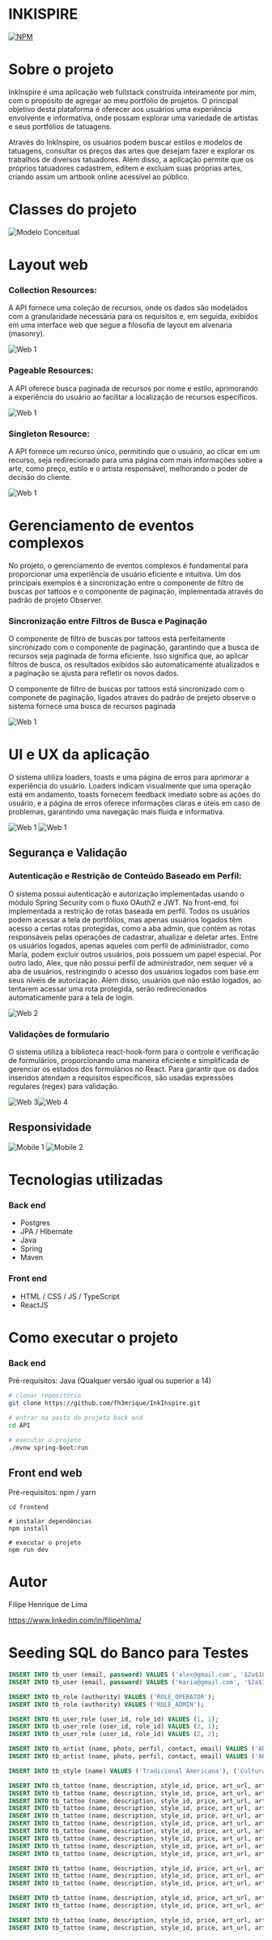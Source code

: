 # INKISPIRE
[![NPM](https://img.shields.io/npm/l/react)](https://github.com/fh3mrique/InkInspire/blob/main/LICENSE) 

# Sobre o projeto


InkInspire é uma aplicação web fullstack construída inteiramente por mim, com o propósito de agregar ao meu portfólio de projetos. O principal objetivo desta plataforma é oferecer aos usuários uma experiência envolvente e informativa, onde possam explorar uma variedade de artistas e seus portfólios de tatuagens.

Através do InkInspire, os usuários podem buscar estilos e modelos de tatuagens, consultar os preços das artes que desejam fazer e explorar os trabalhos de diversos tatuadores. Além disso, a aplicação permite que os próprios tatuadores cadastrem, editem e excluam suas próprias artes, criando assim um artbook online acessível ao público.

# Classes do projeto
![Modelo Conceitual](https://github.com/fh3mrique/assets/blob/main/Diagrama%20sem%20nome.drawio%20(1).png)

# Layout web
### Collection Resources: 
A API fornece uma coleção de recursos, onde os dados são modelados com a granularidade necessária para os requisitos e, em seguida, exibidos em uma interface web que segue a filosofia de layout em alvenaria (masonry).

![Web 1](https://github.com/fh3mrique/assets/blob/main/portgif.gif)


### Pageable Resources: 
A API oferece busca paginada de recursos por nome e estilo, aprimorando a experiência do usuário ao facilitar a localização de recursos específicos.

![Web 1](https://github.com/fh3mrique/assets/blob/main/searchFind.gif)


### Singleton Resource:
A API fornece um recurso único, permitindo que o usuário, ao clicar em um recurso, seja redirecionado para uma página com mais informações sobre a arte, como preço, estilo e o artista responsável, melhorando o poder de decisão do cliente.

![Web 1](https://github.com/fh3mrique/assets/blob/main/print3.png)


# Gerenciamento de eventos complexos
No projeto, o gerenciamento de eventos complexos é fundamental para proporcionar uma experiência de usuário eficiente e intuitiva. Um dos principais exemplos é a sincronização entre o componente de filtro de buscas por tattoos e o componente de paginação, implementada através do padrão de projeto Observer.

### Sincronização entre Filtros de Busca e Paginação
O componente de filtro de buscas por tattoos está perfeitamente sincronizado com o componente de paginação, garantindo que a busca de recursos seja paginada de forma eficiente. Isso significa que, ao aplicar filtros de busca, os resultados exibidos são automaticamente atualizados e a paginação se ajusta para refletir os novos dados.


O componente de filtro de buscas por tattoos está sincronizado com o componete de paginação, ligados atraves do padrão de prejeto observe o sistema fornece uma busca de recursos paginada 

![Web 1](https://github.com/fh3mrique/assets/blob/main/paginationEvent.gif)

# UI e UX da aplicação
O sistema utiliza loaders, toasts e uma página de erros para aprimorar a experiência do usuário. Loaders indicam visualmente que uma operação está em andamento, toasts fornecem feedback imediato sobre as ações do usuário, e a página de erros oferece informações claras e úteis em caso de problemas, garantindo uma navegação mais fluida e informativa.

![Web 1](https://github.com/fh3mrique/assets/blob/main/loaders.gif)
![Web 1](https://github.com/fh3mrique/assets/blob/main/Toasty.gif)


## Segurança e Validação
### Autenticação e Restrição de Conteúdo Baseado em Perfil: 
O sistema possui autenticação e autorização implementadas usando o módulo Spring Security com o fluxo OAuth2 e JWT. No front-end, foi implementada a restrição de rotas baseada em perfil. Todos os usuários podem acessar a tela de portfólios, mas apenas usuários logados têm acesso a certas rotas protegidas, como a aba admin, que contém as rotas responsáveis pelas operações de cadastrar, atualizar e deletar artes. Entre os usuários logados, apenas aqueles com perfil de administrador, como Maria, podem excluir outros usuários, pois possuem um papel especial. Por outro lado, Alex, que não possui perfil de administrador, nem sequer vê a aba de usuários, restringindo o acesso dos usuários logados com base em seus níveis de autorização. Além disso, usuários que não estão logados, ao tentarem acessar uma rota protegida, serão redirecionados automaticamente para a tela de login.

![Web 2](https://github.com/fh3mrique/assets/blob/main/chrome-capture-2024-5-23%20(1).gif)

### Validações de formulario
O sistema utiliza a biblioteca react-hook-form para o controle e verificação de formulários, proporcionando uma maneira eficiente e simplificada de gerenciar os estados dos formulários no React. Para garantir que os dados inseridos atendam a requisitos específicos, são usadas expressões regulares (regex) para validação. 

![Web 3](https://github.com/fh3mrique/assets/blob/main/Screenshot-20240518043457.png)![Web 4](https://github.com/fh3mrique/assets/blob/main/chrome-capture-2024-5-18.png) 

## Responsividade
![Mobile 1](https://github.com/fh3mrique/assets/blob/main/Capturar.PNG) ![Mobile 2](https://github.com/fh3mrique/assets/blob/main/Capturarhome1.PNG)


# Tecnologias utilizadas
### Back end
- Postgres
- JPA / Hibernate
- Java
- Spring
- Maven
### Front end
- HTML / CSS / JS / TypeScript
- ReactJS
  
# Como executar o projeto

### Back end
Pré-requisitos: Java (Qualquer versão igual ou superior a 14)

```bash
# clonar repositório
git clone https://github.com/fh3mrique/InkInspire.git

# entrar na pasta do projeto back end
cd API

# executar o projeto
./mvnw spring-boot:run
```

## Front end web
Pré-requisitos: npm / yarn

```# entrar na pasta do projeto front end web
cd frontend

# instalar dependências
npm install

# executar o projeto
npm run dev
```

# Autor

Filipe Henrique de Lima

https://www.linkedin.com/in/filipehlima/

# Seeding SQL do Banco para Testes

```sql
INSERT INTO tb_user (email, password) VALUES ('alex@gmail.com', '$2a$10$eACCYoNOHEqXve8aIWT8Nu3PkMXWBaOxJ9aORUYzfMQCbVBIhZ8tG');
INSERT INTO tb_user (email, password) VALUES ('maria@gmail.com', '$2a$10$eACCYoNOHEqXve8aIWT8Nu3PkMXWBaOxJ9aORUYzfMQCbVBIhZ8tG');

INSERT INTO tb_role (authority) VALUES ('ROLE_OPERATOR');
INSERT INTO tb_role (authority) VALUES ('ROLE_ADMIN');

INSERT INTO tb_user_role (user_id, role_id) VALUES (1, 1);
INSERT INTO tb_user_role (user_id, role_id) VALUES (2, 1);
INSERT INTO tb_user_role (user_id, role_id) VALUES (2, 2);

INSERT INTO tb_artist (name, photo, perfil, contact, email) VALUES ('ARTISTA', 'https://encrypted-tbn0.gstatic.com/images?q=tbn:ANd9GcRT3QMTfNx_NMJOQFGE6nzKI8Btm7ktrFtMZp-ilYWqCA&s', 'Esse é meu perfil', '81 932324345', 'artista@gmail.com');
INSERT INTO tb_artist (name, photo, perfil, contact, email) VALUES ('ARTISTA 2', 'https://s2.glbimg.com/SmsWi_YyltW2P41o_rqhxCpmOybp8-DwBidCisRnwI2QoQwS7DYrQjPIFKkFlySW/e.glbimg.com/og/ed/f/original/2013/09/09/ami_james_a.jpg', 'Esse é meu perfil', '81 932324345', 'artista2@gmail.com');

INSERT INTO tb_style (name) VALUES ('Tradicional Americana'), ('Cultura Pop'), ('Realismo'), ('Preto e Cinza'), ('Aquarela'), ('Neo Tradicional'), ('Geométrico'), ('Tribal'), ('Minimalista');

INSERT INTO tb_tattoo (name, description, style_id, price, art_url, artist_id) VALUES ('Tatuagem Shikamaru', 'Tatuagem do personagem Shikamaru fumando do anime naruto', 2, 300.00, 'https://i.pinimg.com/564x/48/88/63/4888637b3a66673bd1c62cdae99c0674.jpg', 2);
INSERT INTO tb_tattoo (name, description, style_id, price, art_url, artist_id) VALUES ('Chihiro', 'Tatuagem do personagem Chihiro no braço', 2, 300.00, 'https://i.pinimg.com/564x/36/89/3e/36893ec75246c665ede61000ee841d30.jpg', 2);
INSERT INTO tb_tattoo (name, description, style_id, price, art_url, artist_id) VALUES ('Django', 'Tatuagem do personagem Django no braço', 2, 450.00, 'https://i.pinimg.com/564x/02/93/7d/02937df18823d284ebf569c301899d26.jpg', 2);
INSERT INTO tb_tattoo (name, description, style_id, price, art_url, artist_id) VALUES ('Art Pulp Fiction', 'Arte do filme Pulp Fiction colorida no braço', 2, 600.00, 'https://i.pinimg.com/564x/66/96/61/669661270c42575bef3435d6bcce221b.jpg', 2);
INSERT INTO tb_tattoo (name, description, style_id, price, art_url, artist_id) VALUES ('Art Personagem R2D2', 'Arte do personagem R2D2 do filme StarWars', 2, 245.00, 'https://i.pinimg.com/564x/09/04/40/090440e0136cf9b27fe4c7dbbfdaeab2.jpg', 2);
INSERT INTO tb_tattoo (name, description, style_id, price, art_url, artist_id) VALUES ('Art Poderoso Chefão', 'Arte caricata colorida do filme Poderoso Chefão', 2, 375.00, 'https://i.pinimg.com/564x/3d/15/04/3d150491a9880718fa375e75ceab6760.jpg', 2);
INSERT INTO tb_tattoo (name, description, style_id, price, art_url, artist_id) VALUES ('Art Mob', 'Arte do personagem Mob do anime Mob Psycho 100', 2, 850.00, 'https://i.pinimg.com/564x/3f/88/93/3f88939554a55dad10b757217eec6de9.jpg', 2);
INSERT INTO tb_tattoo (name, description, style_id, price, art_url, artist_id) VALUES ('Art Mob', 'Arte do personagem Mob do anime Mob Psycho 100', 2, 300.00, 'https://i.pinimg.com/564x/04/89/d5/0489d552ba98ec2dc17dbc50c56ff577.jpg', 2);
INSERT INTO tb_tattoo (name, description, style_id, price, art_url, artist_id) VALUES ('Art Bordelands', 'Arte do game Bordelands', 2, 300.00, 'https://i.pinimg.com/564x/9c/ef/49/9cef49ff8df51c5aa1b48e1123ec4fbd.jpg', 2);
INSERT INTO tb_tattoo (name, description, style_id, price, art_url, artist_id) VALUES ('Tatuagem Itachi', 'Tradicional americana arte', 2, 300.00, 'https://i.pinimg.com/564x/f5/db/24/f5db240f0cdc1c2cd164a7f9b702d5ff.jpg', 1);

INSERT INTO tb_tattoo (name, description, style_id, price, art_url, artist_id) VALUES ('Tatuagem Felino realista', 'Tatuagem Felino realista', 3, 300.00, 'https://i.pinimg.com/564x/2a/64/65/2a64657829e3e7eaf0ac4b3f92860a51.jpg', 1);
INSERT INTO tb_tattoo (name, description, style_id, price, art_url, artist_id) VALUES ('Tatuagem menina realista', 'Tatuagem menina realista', 3, 300.00, 'https://i.pinimg.com/564x/a9/24/7c/a9247c7484c2d88c20bfdf965a60d685.jpg', 1);
INSERT INTO tb_tattoo (name, description, style_id, price, art_url, artist_id) VALUES ('Tatuagem mulher gato realista', 'Tatuagem mulher gato realista', 3, 300.00, 'https://i.pinimg.com/564x/55/1a/b8/551ab82df91de14deb57cccf6c0baef9.jpg', 1);

INSERT INTO tb_tattoo (name, description, style_id, price, art_url, artist_id) VALUES ('Tatuagem preto e branco arte 1', 'Tatuagem mulher gato realista', 4, 344.00, 'https://i.pinimg.com/564x/47/d3/4d/47d34d8ccfe79cf3af26d90ab8421c5b.jpg', 1);
INSERT INTO tb_tattoo (name, description, style_id, price, art_url, artist_id) VALUES ('Tatuagem preto e branco arte 2', 'Tatuagem mulher gato realista', 4, 543.00, 'https://i.pinimg.com/564x/4d/9f/07/4d9f07ba58ad52cc9bbf45be6b4d060e.jpg', 1);

INSERT INTO tb_tattoo (name, description, style_id, price, art_url, artist_id) VALUES ('Animais aquarela', 'Lorem ipsum dolor sit amet. Ut rerum placeat et esse aliquam sed ipsam adipisci. Vel quia minus a assumenda quisquam ea quos autem et delectus ratione sit obcaecati saepe ex excepturi odit.', 5, 765.00, 'https://i.pinimg.com/564x/43/b8/98/43b898ca10da62dbb7d07179d78aeab8.jpg', 1);
INSERT INTO tb_tattoo (name, description, style_id, price, art_url, artist_id) VALUES ('Agua viva aquarela', 'Agua viva aquarela', 5, 765.00, 'https://i.pinimg.com/564x/14/b9/a4/14b9a4c4e1526977e115efbd23d7310c.jpg', 1);

